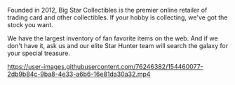 

Founded in 2012, Big Star Collectibles is the premier online retailer of trading card and other collectibles. If your hobby is collecting, we've got the stock you want.

We have the largest inventory of fan favorite items on the web. And if we don't have it, ask us and our elite Star Hunter team will search the galaxy for your special treasure.



https://user-images.githubusercontent.com/76246382/154460077-2db9b84c-9ba8-4e33-a6b6-16e81da30a32.mp4

